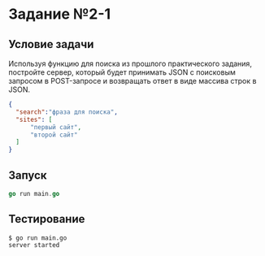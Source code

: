 # Задание №2-1

## Условие задачи

  Используя функцию для поиска из прошлого практического задания, постройте сервер, который будет принимать JSON с поисковым запросом в POST-запросе и возвращать ответ в виде массива строк в JSON.

```JSON
{
  "search":"фраза для поиска",
  "sites": [
      "первый сайт",
      "второй сайт"
  ]
}
```

## Запуск

```go
go run main.go
```

## Тестирование

```shell
$ go run main.go
server started
```
